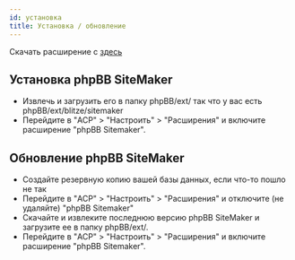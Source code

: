 ```yaml
---
id: установка
title: Установка / обновление
---
```


Скачать расширение с [здесь](https://www.phpbb.com/customise/db/extension/phpbb_sitemaker_2/)

## Установка phpBB SiteMaker

* Извлечь и загрузить его в папку phpBB/ext/ так что у вас есть phpBB/ext/blitze/sitemaker
* Перейдите в "ACP" > "Настроить" > "Расширения" и включите расширение "phpBB Sitemaker".

## Обновление phpBB SiteMaker

* Создайте резервную копию вашей базы данных, если что-то пошло не так
* Перейдите в "ACP" > "Настроить" > "Расширения" и отключите (не удаляйте) "phpBB Sitemaker"
* Скачайте и извлеките последнюю версию phpBB SiteMaker и загрузите ее в папку phpBB/ext/.
* Перейдите в "ACP" > "Настроить" > "Расширения" и включите расширение "phpBB Sitemaker".